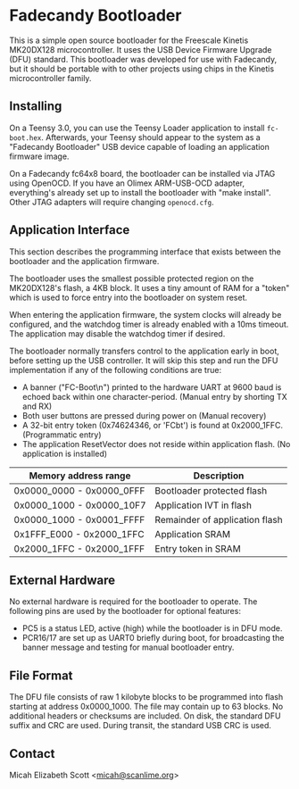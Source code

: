 Fadecandy Bootloader
====================

This is a simple open source bootloader for the Freescale Kinetis MK20DX128 microcontroller. It uses the USB Device Firmware Upgrade (DFU) standard. This bootloader was developed for use with Fadecandy, but it should be portable with to other projects using chips in the Kinetis microcontroller family.

Installing
----------

On a Teensy 3.0, you can use the Teensy Loader application to install `fc-boot.hex`. Afterwards, your Teensy should appear to the system as a "Fadecandy Bootloader" USB device capable of loading an application firmware image.

On a Fadecandy fc64x8 board, the bootloader can be installed via JTAG using OpenOCD. If you have an Olimex ARM-USB-OCD adapter, everything's already set up to install the bootloader with "make install". Other JTAG adapters will require changing `openocd.cfg`.

Application Interface
---------------------

This section describes the programming interface that exists between the bootloader and the application firmware.

The bootloader uses the smallest possible protected region on the MK20DX128's flash, a 4KB block. It uses a tiny amount of RAM for a "token" which is used to force entry into the bootloader on system reset.

When entering the application firmware, the system clocks will already be configured, and the watchdog timer is already enabled with a 10ms timeout. The application may disable the watchdog timer if desired.

The bootloader normally transfers control to the application early in boot, before setting up the USB controller. It will skip this step and run the DFU implementation if any of the following conditions are true:

* A banner ("FC-Boot\n") printed to the hardware UART at 9600 baud is echoed back within one character-period. (Manual entry by shorting TX and RX)
* Both user buttons are pressed during power on (Manual recovery)
* A 32-bit entry token (0x74624346, or 'FCbt') is found at 0x2000_1FFC. (Programmatic entry)
* The application ResetVector does not reside within application flash. (No application is installed)

Memory address range       | Description
-------------------------- | ----------------------------
0x0000_0000 - 0x0000_0FFF  | Bootloader protected flash
0x0000_1000 - 0x0000_10F7  | Application IVT in flash
0x0000_1000 - 0x0001_FFFF  | Remainder of application flash
0x1FFF_E000 - 0x2000_1FFC  | Application SRAM
0x2000_1FFC - 0x2000_1FFF  | Entry token in SRAM

External Hardware
-----------------

No external hardware is required for the bootloader to operate. The following pins are used by the bootloader for optional features:

* PC5 is a status LED, active (high) while the bootloader is in DFU mode.
* PCR16/17 are set up as UART0 briefly during boot, for broadcasting the banner message and testing for manual bootloader entry.

File Format
-----------

The DFU file consists of raw 1 kilobyte blocks to be programmed into flash starting at address 0x0000_1000. The file may contain up to 63 blocks. No additional headers or checksums are included. On disk, the standard DFU suffix and CRC are used. During transit, the standard USB CRC is used.

Contact
-------

Micah Elizabeth Scott <<micah@scanlime.org>>
